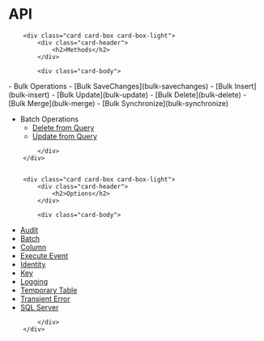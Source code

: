 # API

<div class="card-group">
	
		<div class="card card-box card-box-light">
			<div class="card-header">
				<h2>Methods</h2>
			</div>
			
			<div class="card-body">

<div markdown="1">
- Bulk Operations
   - [Bulk SaveChanges](bulk-savechanges)
   - [Bulk Insert](bulk-insert)
   - [Bulk Update](bulk-update)
   - [Bulk Delete](bulk-delete)
   - [Bulk Merge](bulk-merge)
   - [Bulk Synchronize](bulk-synchronize)

- Batch Operations
	- [Delete from Query](delete-from-query)
	- [Update from Query](update-from-query)
	


</div>

			</div>
		</div>
	

		<div class="card card-box card-box-light">
			<div class="card-header">
				<h2>Options</h2>
			</div>
			
			<div class="card-body">

<div markdown="1">

- [Audit](audit)
- [Batch](batch)
- [Column](column)
- [Execute Event](execute-event)
- [Identity](identity)
- [Key](key)
- [Logging](logging)
- [Temporary Table](temporary-table)
- [Transient Error](transient-error)
- [SQL Server](sql-server)
	
</div>

			</div>
		</div>
</div>

<style>
.card-group .card-body {
	padding-top: 20px;
}

.card-group .card-body li {
	padding-top: 5px;
}
</style>
